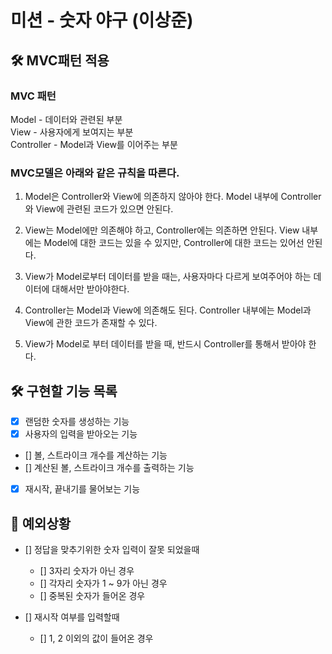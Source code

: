 # 미션 - 숫자 야구 (이상준)

## 🛠️ MVC패턴 적용

### MVC 패턴
Model - 데이터와 관련된 부분<br>
View - 사용자에게 보여지는 부분<br>
Controller - Model과 View를 이어주는 부분

### MVC모델은 아래와 같은 규칙을 따른다.

1. Model은 Controller와 View에 의존하지 않아야 한다.
   Model 내부에 Controller와 View에 관련된 코드가 있으면 안된다.

2. View는 Model에만 의존해야 하고, Controller에는 의존하면 안된다.
   View 내부에는 Model에 대한 코드는 있을 수 있지만, Controller에 대한 코드는 있어선 안된다.

3. View가 Model로부터 데이터를 받을 때는, 사용자마다 다르게 보여주어야 하는 데이터에 대해서만 받아야한다.

4. Controller는 Model과 View에 의존해도 된다.
   Controller 내부에는 Model과 View에 관한 코드가 존재할 수 있다.

5. View가 Model로 부터 데이터를 받을 때, 반드시 Controller를 통해서 받아야 한다.

## 🛠️ 구현할 기능 목록
- [x] 랜덤한 숫자를 생성하는 기능
- [x] 사용자의 입력을 받아오는 기능
- [] 볼, 스트라이크 개수를 계산하는 기능
- [] 계산된 볼, 스트라이크 개수를 출력하는 기능
- [x] 재시작, 끝내기를 물어보는 기능

## 🚫 예외상황
- [] 정답을 맞추기위한 숫자 입력이 잘못 되었을때
  - [] 3자리 숫자가 아닌 경우
  - [] 각자리 숫자가 1 ~ 9가 아닌 경우
  - [] 중복된 숫자가 들어온 경우

- [] 재시작 여부를 입력할때
  - [] 1, 2 이외의 값이 들어온 경우